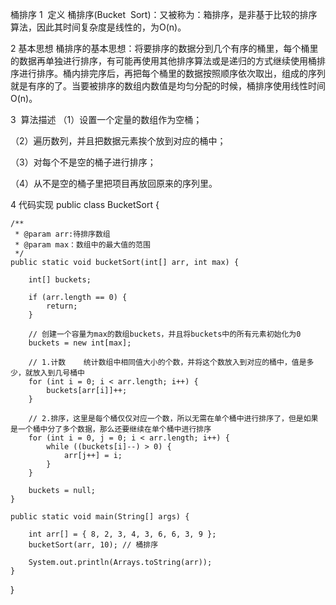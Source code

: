 桶排序
1  定义
桶排序(Bucket  Sort)：又被称为：箱排序，是非基于比较的排序算法，因此其时间复杂度是线性的，为O(n)。

2 基本思想
桶排序的基本思想：将要排序的数据分到几个有序的桶里，每个桶里的数据再单独进行排序，有可能再使用其他排序算法或是递归的方式继续使用桶排序进行排序。桶内排完序后，再把每个桶里的数据按照顺序依次取出，组成的序列就是有序的了。当要被排序的数组内数值是均匀分配的时候，桶排序使用线性时间O(n)。

3  算法描述
（1）设置一个定量的数组作为空桶；

（2）遍历数列，并且把数据元素挨个放到对应的桶中；

（3）对每个不是空的桶子进行排序；

（4）从不是空的桶子里把项目再放回原来的序列里。

4  代码实现
public class BucketSort {
 
	/**
	 * @param arr:待排序数组
	 * @param max：数组中的最大值的范围
	 */
	public static void bucketSort(int[] arr, int max) {
 
		int[] buckets;
 
		if (arr.length == 0) {
			return;
		}
 
		// 创建一个容量为max的数组buckets，并且将buckets中的所有元素初始化为0
		buckets = new int[max];
 
		// 1.计数    统计数组中相同值大小的个数，并将这个数放入到对应的桶中，值是多少，就放入到几号桶中
		for (int i = 0; i < arr.length; i++) {
			buckets[arr[i]]++;
		}
 
		// 2.排序，这里是每个桶仅仅对应一个数，所以无需在单个桶中进行排序了，但是如果是一个桶中分了多个数据，那么还要继续在单个桶中进行排序
		for (int i = 0, j = 0; i < arr.length; i++) {
			while ((buckets[i]--) > 0) {
				arr[j++] = i;
			}
		}
 
		buckets = null;
	}
 
	public static void main(String[] args) {
		
		int arr[] = { 8, 2, 3, 4, 3, 6, 6, 3, 9 };
		bucketSort(arr, 10); // 桶排序
 
		System.out.println(Arrays.toString(arr));
	}
 
}
